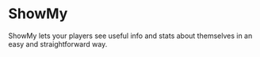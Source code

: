 # ShowMy
ShowMy lets your players see useful info and stats about themselves in an easy and straightforward way.
